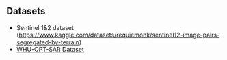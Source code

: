 ## Datasets
* Sentinel 1&2 dataset (https://www.kaggle.com/datasets/requiemonk/sentinel12-image-pairs-segregated-by-terrain)
* [WHU-OPT-SAR Dataset](https://github.com/AmberHen/WHU-OPT-SAR-dataset)<br>
